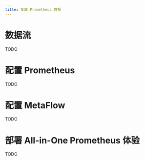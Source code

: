 ```yaml
---
title: 集成 Prometheus 数据
---
```


# 数据流

TODO

# 配置 Prometheus

TODO

# 配置 MetaFlow

TODO

# 部署 All-in-One Prometheus 体验

TODO
